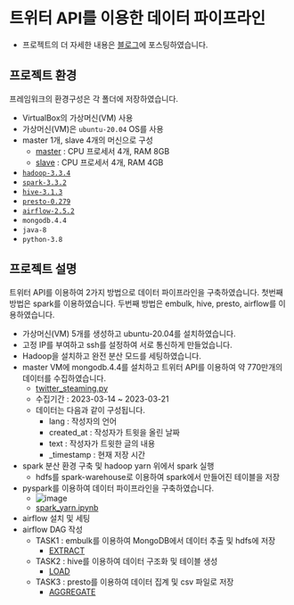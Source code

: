 # 트위터 API를 이용한 데이터 파이프라인
- 프로젝트의 더 자세한 내용은 [블로그](https://my-develop-note.tistory.com/233)에 포스팅하였습니다.

## 프로젝트 환경
프레임워크의 환경구성은 각 폴더에 저장하였습니다.
- VirtualBox의 가상머신(VM) 사용
- 가상머신(VM)은 `ubuntu-20.04` OS를 사용
- master 1개, slave 4개의 머신으로 구성
  - [master](master_node.bashrc) : CPU 프로세서 4개, RAM 8GB
  - [slave](slave_node.bashrc) : CPU 프로세서 4개, RAM 4GB
- [`hadoop-3.3.4`](/hadoop)
- [`spark-3.3.2`](/spark)
- [`hive-3.1.3`](/hive)
- [`presto-0.279`](/presto)
- [`airflow-2.5.2`](/airflow)
- `mongodb.4.4`
- `java-8`
- `python-3.8`

## 프로젝트 설명
트위터 API를 이용하여 2가지 방법으로 데이터 파이프라인을 구축하였습니다.
첫번째 방법은 spark를 이용하였습니다.
두번째 방법은 embulk, hive, presto, airflow를 이용하였습니다.
- 가상머신(VM) 5개를 생성하고 ubuntu-20.04를 설치하였습니다.
- 고정 IP를 부여하고 ssh를 설정하여 서로 통신하게 만들었습니다.
- Hadoop을 설치하고 완전 분산 모드를 세팅하였습니다.  
- master VM에 mongodb.4.4를 설치하고 트위터 API를 이용하여 약 770만개의 데이터를 수집하였습니다.
  - [twitter_steaming.py](twitter_streaming.py)
  - 수집기간 : 2023-03-14 ~ 2023-03-21 
  - 데이터는 다음과 같이 구성됩니다.
    - lang : 작성자의 언어
    - created_at : 작성자가 트윗을 올린 날짜
    - text : 작성자가 트윗한 글의 내용
    - _timestamp : 현재 저장 시간
- spark 분산 환경 구축 및 hadoop yarn 위에서 spark 실행
  - hdfs를 spark-warehouse로 이용하여 spark에서 만들어진 테이블을 저장
- pyspark를 이용하여 데이터 파이프라인을 구축하였습니다.
  - ![image](https://user-images.githubusercontent.com/60374463/228698949-08ab847c-b265-481c-929c-8c0394aba1ce.png)
  - [spark_yarn.ipynb](spark_yarn.ipynb)
- airflow 설치 및 세팅
- airflow DAG 작성
  - TASK1 : embulk를 이용하여 MongoDB에서 데이터 추출 및 hdfs에 저장
    - [EXTRACT](airflow/dags/utils/etl.py)
  - TASK2 : hive를 이용하여 데이터 구조화 및 테이블 생성
    - [LOAD](airflow/dags/utils/etl.py)
  - TASK3 : presto를 이용하여 데이터 집계 및 csv 파일로 저장
    - [AGGREGATE](airflow/dags/utils/etl.py)
    
   
